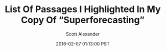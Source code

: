 ---
layout: podcast
title: "List Of Passages I Highlighted In My Copy Of “Superforecasting”"
author: Scott Alexander
description: https://slatestarcodex.com/2016/02/07/list-of-passages-i-highlighted-in-my-copy-of-superforecasting/
date: 2016-02-07 01:13:00 PST
length: 1097911
duration: 274
guid: list-of-passages-i-highlighted-in-my-copy-of-superforecasting
---